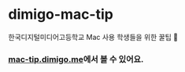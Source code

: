 # dimigo-mac-tip
한국디지털미디어고등학교 Mac 사용 학생들을 위한 꿀팁 🍯
### [mac-tip.dimigo.me](https://mac-tip.dimigo.me)에서 볼 수 있어요.
